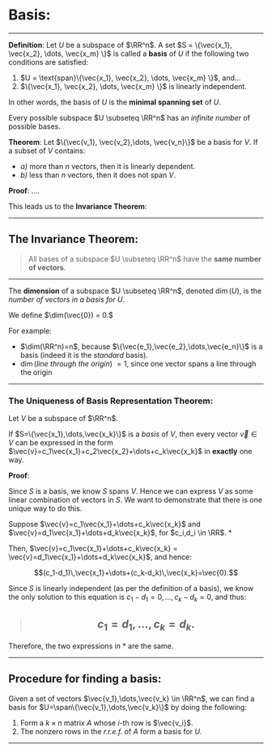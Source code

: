 # Basis:

***


**Definition**: Let $U$ be a subspace of $\RR^n$. A set $S = \{\vec{x_1}, \vec{x_2}, \dots, \vec{x_m} \}$ is called a **basis** of $U$ if the following two conditions are satisfied:

1. $U = \text{span}\{\vec{x_1}, \vec{x_2}, \dots, \vec{x_m} \}$, and...
2. $\{\vec{x_1}, \vec{x_2}, \dots, \vec{x_m} \}$ is linearly independent. 

In other words, the basis of $U$ is the **minimal spanning set** of $U$.

Every possible subspace $U \subseteq \RR^n$ has an *infinite number* of possible bases. 


**Theorem**: Let $\{\vec{v_1}, \vec{v_2},\dots, \vec{v_n}\}$ be a basis for $V$. If a subset of $V$ contains:

- *a)* more than $n$ vectors, then it is linearly dependent.
- *b)* less than $n$ vectors, then it does not span $V$.


**Proof**: ....
 
 This leads us to the **Invariance Theorem**:
***

## The Invariance Theorem:
> All bases of a subspace $U \subseteq \RR^n$ have the **same number of vectors**. 

***

The **dimension** of a subspace $U \subseteq \RR^n$, denoted $\dim(U)$, is the *number of vectors in a basis for $U$*. 

We define $\dim(\vec{0}) = 0.$ 

For example:

- $\dim(\RR^n)=n$, because $\{\vec{e_1},\vec{e_2},\dots,\vec{e_n}\}$ is a basis (indeed it is the *standard* basis).
- $\dim$(*line through the origin*) $=1$, since one vector spans a line through the origin 


***

### The Uniqueness of Basis Representation Theorem:

Let $V$ be a subspace of $\RR^n$.

If $S=\{\vec{x_1},\dots,\vec{x_k}\}$ is a *basis* of $V$, then every vector $\vec{v}\in V$ can be expressed in the form $\vec{v}=c_1\vec{x_1}+c_2\vec{x_2}+\dots+c_k\vec{x_k}$ in **exactly** one way. 


**Proof**: 

Since $S$ is a basis, we know $S$ spans $V$. Hence we can express $V$ as some linear combination of vectors in $S$. We want to demonstrate that there is one unique way to do this. 

Suppose $\vec{v}=c_1\vec{x_1}+\dots+c_k\vec{x_k}$ and $\vec{v}=d_1\vec{x_1}+\dots+d_k\vec{x_k}$, for $c_i,d_i \in \RR$. *

Then, $\vec{v}=c_1\vec{x_1}+\dots+c_k\vec{x_k} = \vec{v}=d_1\vec{x_1}+\dots+d_k\vec{x_k}$, and hence:

$$(c_1-d_1)\,\vec{x_1}+\dots+(c_k-d_k)\,\vec{x_k}=\vec{0}.$$

Since $S$ is linearly independent (as per the definition of a basis), we know the only solution to this equation is $c_1-d_1=0,\,\dots,c_k-d_k=0$, and thus:


> ## $$c_1=d_1,\dots,c_k=d_k. $$

Therefore, the two expressions in * are the same. 


***

## Procedure for finding a basis:

Given a set of vectors $\vec{v_1},\dots,\vec{v_k} \in \RR^n$, we can find a basis for $U=\span\{\vec{v_1},\dots,\vec{v_k}\}$ by doing the following:

1. Form a $k\times n$ matrix $A$ whose *i*-th row is $\vec{v_i}$.
2. The nonzero rows in the *r.r.e.f.* of $A$ form a basis for $U$.


***

